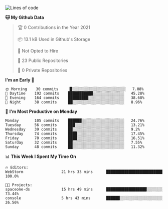 
<!--START_SECTION:waka-->
![Lines of code](https://img.shields.io/badge/From%20Hello%20World%20I%27ve%20Written-2.0%20million%20lines%20of%20code-blue)

**🐱 My Github Data** 

> 🏆 0 Contributions in the Year 2021
 > 
> 📦 13.1 kB Used in Github's Storage 
 > 
> 🚫 Not Opted to Hire
 > 
> 📜 23 Public Repositories 
 > 
> 🔑 0 Private Repositories  
 > 
**I'm an Early 🐤** 

```text
🌞 Morning    30 commits     █░░░░░░░░░░░░░░░░░░░░░░░░   7.08% 
🌆 Daytime    192 commits    ███████████░░░░░░░░░░░░░░   45.28% 
🌃 Evening    164 commits    █████████░░░░░░░░░░░░░░░░   38.68% 
🌙 Night      38 commits     ██░░░░░░░░░░░░░░░░░░░░░░░   8.96%

```
📅 **I'm Most Productive on Monday** 

```text
Monday       105 commits    ██████░░░░░░░░░░░░░░░░░░░   24.76% 
Tuesday      56 commits     ███░░░░░░░░░░░░░░░░░░░░░░   13.21% 
Wednesday    39 commits     ██░░░░░░░░░░░░░░░░░░░░░░░   9.2% 
Thursday     74 commits     ████░░░░░░░░░░░░░░░░░░░░░   17.45% 
Friday       70 commits     ████░░░░░░░░░░░░░░░░░░░░░   16.51% 
Saturday     32 commits     ██░░░░░░░░░░░░░░░░░░░░░░░   7.55% 
Sunday       48 commits     ██░░░░░░░░░░░░░░░░░░░░░░░   11.32%

```


📊 **This Week I Spent My Time On** 

```text
🔥 Editors: 
WebStorm                 21 hrs 33 mins      █████████████████████████   100.0%

🐱‍💻 Projects: 
spaceone-ds              15 hrs 49 mins      ██████████████████░░░░░░░   73.44% 
console                  5 hrs 43 mins       ██████░░░░░░░░░░░░░░░░░░░   26.56%

```


<!--END_SECTION:waka-->
